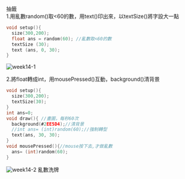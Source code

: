抽籤  
1.用亂數random()取<60的數，用text()印出來，以textSize()將字設大一點
```C
void setup(){
  size(300,200);
  float ans = random(60); //亂數取<60的數
  textSize (30);
  text (ans, 0, 30);
}
```
![week14-1](https://user-images.githubusercontent.com/79676872/119917537-56acd180-bf99-11eb-92ba-84061bb904dc.png)

2.將float轉成int，用mousePressed()互動，background()清背景
```C
void setup(){
  size(300,200);
  textSize(30);
}
int ans=0;
void draw(){ //畫圖，每秒60次
  background(#2EE5D4);//清背景
  //int ans= (int)random(60);//強制轉型
  text(ans, 30, 30);
}
void mousePressed(){//mouse按下去,才做亂數
  ans= (int)random(60);
}
```
![week14-2](https://user-images.githubusercontent.com/79676872/119918768-a8565b80-bf9b-11eb-8140-4c768eeb25e2.png)
亂數洗牌
